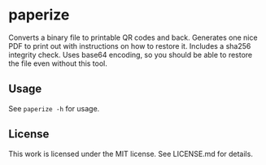 # paperize
Converts a binary file to printable QR codes and back.
Generates one nice PDF to print out with instructions on how to restore it.
Includes a sha256 integrity check.
Uses base64 encoding, so you should be able to restore the file even without
this tool.

## Usage
See `paperize -h` for usage.

## License
This work is licensed under the MIT license. See LICENSE.md for details.

